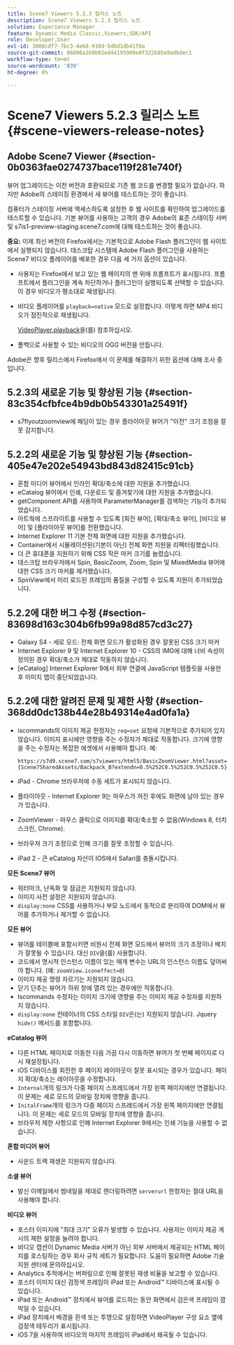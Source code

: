 ```yaml
---
title: Scene7 Viewers 5.2.3 릴리스 노트
description: Scene7 Viewers 5.2.3 릴리스 노트
solution: Experience Manager
feature: Dynamic Media Classic,Viewers,SDK/API
role: Developer,User
exl-id: 3008cdf7-7bc3-4e68-910d-5dbd1db41f8a
source-git-commit: 06806a1b9b02ed44195909e0f322b05e9adbdec1
workflow-type: tm+mt
source-wordcount: '839'
ht-degree: 0%

---
```


# Scene7 Viewers 5.2.3 릴리스 노트{#scene-viewers-release-notes}

## Adobe Scene7 Viewer {#section-0b0363fae0274737bace119f281e740f}

뷰어 업그레이드는 이전 버전과 호환되므로 기존 웹 코드를 변경할 필요가 없습니다. 하지만 Adobe의 스테이징 환경에서 새 뷰어를 테스트하는 것이 좋습니다.

컴퓨터가 스테이징 서버에 액세스하도록 설정한 후 웹 사이트를 확인하여 업그레이드를 테스트할 수 있습니다. 기본 뷰어를 사용하는 고객의 경우 Adobe의 표준 스테이징 서버 및 s7is1-preview-staging.scene7.com에 대해 테스트하는 것이 좋습니다.

**중요:** 이제 최신 버전의 Firefox에서는 기본적으로 Adobe Flash 플러그인이 웹 사이트에서 실행되지 않습니다. 데스크탑 시스템에 Adobe Flash 플러그인을 사용하는 Scene7 비디오 플레이어를 배포한 경우 다음 세 가지 옵션이 있습니다.

* 사용자는 Firefox에서 보고 있는 웹 페이지의 맨 위에 프롬프트가 표시됩니다. 프롬프트에서 플러그인을 계속 차단하거나 플러그인이 실행되도록 선택할 수 있습니다. 이 경우 비디오가 평소대로 재생됩니다.
* 비디오 플레이어를 `playback=native` 모드로 설정합니다. 이렇게 하면 MP4 비디오가 점진적으로 재생됩니다.

  [VideoPlayer.playback](../../c-html5-s7-aem-asset-viewers/c-html5-video-reference/c-html5-video-cmdref/r-html5-video-viewer-conf-attrib-videoplayer-playback.md#reference-13ec45db4cd4443b842f310153623221)을(를) 참조하십시오.

* 폴백으로 사용할 수 있는 비디오의 OGG 버전을 만듭니다.

Adobe은 향후 릴리스에서 Firefox에서 이 문제를 해결하기 위한 옵션에 대해 조사 중입니다.

## 5.2.3의 새로운 기능 및 향상된 기능 {#section-83c354cfbfce4b9db0b543301a25491f}

* s7flyoutzoomview에 패딩이 있는 경우 플라이아웃 뷰어가 &quot;이전&quot; 크기 조정을 잘못 감지합니다.

## 5.2.2의 새로운 기능 및 향상된 기능 {#section-405e47e202e54943bd843d82415c91cb}

* 혼합 미디어 뷰어에서 인라인 확대/축소에 대한 지원을 추가했습니다.
* eCatalog 뷰어에서 인쇄, 다운로드 및 즐겨찾기에 대한 지원을 추가했습니다.
* getComponent API를 사용하여 ParameterManager를 검색하는 기능이 추가되었습니다.
* 아트웍에 스프라이트를 사용할 수 있도록 [회전 뷰어], [확대/축소 뷰어], [비디오 뷰어] 및 [플라이아웃 뷰어]를 전환했습니다.
* Internet Explorer 11 기본 전체 화면에 대한 지원을 추가했습니다.
* Container에서 시뮬레이션된(기본이 아닌) 전체 화면 지원을 리팩터링했습니다.
* 더 큰 휴대폰을 지원하기 위해 CSS 작은 마커 크기를 늘렸습니다.
* 데스크탑 브라우저에서 Spin, BasicZoom, Zoom, Spin 및 MixedMedia 뷰어에 대한 CSS 크기 마커를 제거했습니다.
* SpinView에서 미리 로드된 프레임의 품질을 구성할 수 있도록 지원이 추가되었습니다.

## 5.2.2에 대한 버그 수정 {#section-83698d163c304b6fb99a98d857cd3c27}

* Galaxy S4 - 세로 모드: 전체 화면 모드가 활성화된 경우 잘못된 CSS 크기 마커
* Internet Explorer 9 및 Internet Explorer 10 - CSS의 IMG에 대해 너비 속성이 정의된 경우 확대/축소가 제대로 작동하지 않습니다.
* [eCatalog] Internet Explorer 9에서 외부 연결에 JavaScript 템플릿을 사용한 후 이미지 맵이 중단되었습니다.

## 5.2.2에 대한 알려진 문제 및 제한 사항 {#section-368dd0dc138b44e28b49314e4ad0fa1a}

* iscommands의 이미지 제공 한정자는 `req=set` 요청에 기본적으로 추가되어 있지 않습니다. 이미지 표시에만 영향을 주는 수정자가 제대로 작동합니다. 크기에 영향을 주는 수정자는 복잡한 에셋에서 사용해야 합니다. 예:

  ```
  https://s7d9.scene7.com/s7viewers/html5/BasicZoomViewer.html?asset= {Scene7SharedAssets/Backpack_B?extendn=0.5%252C0.5%252C0.5%252C0.5}
  ```

* iPad - Chrome 브라우저에 수동 세트가 표시되지 않습니다.
* 플라이아웃 - Internet Explorer 9는 마우스가 꺼진 후에도 화면에 남아 있는 경우가 있습니다.
* ZoomViewer - 마우스 클릭으로 이미지를 확대/축소할 수 없음(Windows 8, 터치 스크린, Chrome).
* 브라우저 크기 조정으로 인해 크기를 잘못 조정할 수 있습니다.
* iPad 2 - 큰 eCatalog 자산이 IOS에서 Safari를 충돌시킵니다.

**모든 Scene7 뷰어**

* 워터마크, 난독화 및 잠금은 지원되지 않습니다.
* 이미지 사전 설정은 지원되지 않습니다.
* `display:none` CSS를 사용하거나 부모 노드에서 동적으로 분리하여 DOM에서 뷰어를 추가하거나 제거할 수 없습니다.

**모든 뷰어**

* 뷰어를 테이블에 포함시키면 비원시 전체 화면 모드에서 뷰어의 크기 조정이나 배치가 잘못될 수 있습니다. 대신 `DIV`을(를) 사용합니다.
* 코드에서 명시적 인스턴스 이름이 있는 매개 변수는 URL의 인스턴스 이름도 덮어써야 합니다. (예: `zoomView.iconeffect=0`)
* 이미지 제공 명령 자르기는 지원되지 않습니다.
* 닫기 단추는 뷰어가 하위 창에 열려 있는 경우에만 작동합니다.
* Iscommands 수정자는 이미지 크기에 영향을 주는 이미지 제공 수정자를 지원하지 않습니다.
* `display:none` 컨테이너의 CSS 스타일 `DIV`은(는) 지원되지 않습니다. Jquery `hide()` 메서드를 포함합니다.

**eCatalog 뷰어**

* 다른 HTML 페이지로 이동한 다음 가끔 다시 이동하면 뷰어가 첫 번째 페이지로 다시 재설정됩니다.
* iOS 디바이스를 회전한 후 페이지 레이아웃이 잘못 표시되는 경우가 있습니다. 페이지 확대/축소는 레이아웃을 수정합니다.
* `Internal`개의 링크가 다중 페이지 스프레드에서 가장 왼쪽 페이지에만 연결됩니다. 이 문제는 세로 모드의 모바일 장치에 영향을 줍니다.
* `InitalFrame`개의 링크가 다중 페이지 스프레드에서 가장 왼쪽 페이지에만 연결됩니다. 이 문제는 세로 모드의 모바일 장치에 영향을 줍니다.
* 브라우저 제한 사항으로 인해 Internet Explorer 9에서는 인쇄 기능을 사용할 수 없습니다.

**혼합 미디어 뷰어**

* 사운드 트랙 재생은 지원되지 않습니다.

**소셜 뷰어**

* 발신 이메일에서 썸네일을 제대로 렌더링하려면 `serverurl` 한정자는 절대 URL을 사용해야 합니다.

**비디오 뷰어**

* 포스터 이미지에 &quot;최대 크기&quot; 오류가 발생할 수 있습니다. 사용자는 이미지 제공 게시의 제한 설정을 늘려야 합니다.
* 비디오 캡션이 Dynamic Media 서버가 아닌 외부 서버에서 제공되는 HTML 페이지를 호스팅하는 경우 회사 규칙 세트가 필요합니다. 도움이 필요하면 Adobe 기술 지원 센터에 문의하십시오.
* Analytics 추적에서는 버퍼링으로 인해 잘못된 재생 비율을 보고할 수 있습니다.
* 포스터 이미지 대신 검정색 프레임이 iPad 또는 Android™ 디바이스에 표시될 수 있습니다.
* iPad 또는 Android™ 장치에서 뷰어를 로드하는 동안 화면에서 검은색 프레임이 깜박일 수 있습니다.
* iPad 장치에서 배경을 흰색 또는 투명으로 설정하면 VideoPlayer 구성 요소 옆에 검정색 테두리가 표시됩니다.
* iOS 7을 사용하여 비디오의 마지막 프레임이 iPad에서 왜곡될 수 있습니다.
